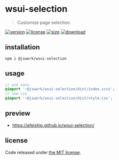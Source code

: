# wsui-selection
> Customize page selection.

[![version][version-image]][version-url]
[![license][license-image]][license-url]
[![size][size-image]][size-url]
[![download][download-image]][download-url]

## installation
```shell
npm i @jswork/wsui-selection
```

## usage
```scss
// use sass
@import '~@jswork/wsui-selection/dist/index.scss';
// use css
@import '~@jswork/wsui-selection/dist/style.css';
```

## preview
- https://afeiship.github.io/wsui-selection/

## license
Code released under [the MIT license](https://github.com/afeiship/wsui-selection/blob/master/LICENSE.txt).

[version-image]: https://img.shields.io/npm/v/@jswork/wsui-selection
[version-url]: https://npmjs.org/package/@jswork/wsui-selection

[license-image]: https://img.shields.io/npm/l/@jswork/wsui-selection
[license-url]: https://github.com/afeiship/wsui-selection/blob/master/LICENSE.txt

[size-image]: https://img.shields.io/bundlephobia/minzip/@jswork/wsui-selection
[size-url]: https://github.com/afeiship/wsui-selection/blob/master/dist/wsui-selection.min.js

[download-image]: https://img.shields.io/npm/dm/@jswork/wsui-selection
[download-url]: https://www.npmjs.com/package/@jswork/wsui-selection

